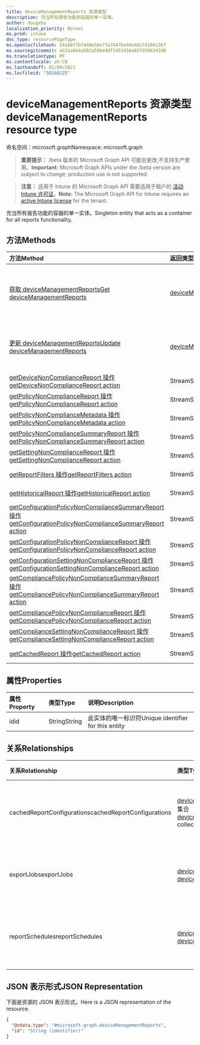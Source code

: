 ```yaml
---
title: deviceManagementReports 资源类型
description: 充当所有报告功能的容器的单一实体。
author: dougeby
localization_priority: Normal
ms.prod: intune
doc_type: resourcePageType
ms.openlocfilehash: 24a88ffbf440e58e7fa74476e0de4d274108126f
ms.sourcegitcommit: eb31a6b4a582a59b44df3453450a82fd366342d0
ms.translationtype: MT
ms.contentlocale: zh-CN
ms.lasthandoff: 02/09/2021
ms.locfileid: "50160225"
---
```

# <a name="devicemanagementreports-resource-type"></a><span data-ttu-id="55321-103">deviceManagementReports 资源类型</span><span class="sxs-lookup"><span data-stu-id="55321-103">deviceManagementReports resource type</span></span>

<span data-ttu-id="55321-104">命名空间：microsoft.graph</span><span class="sxs-lookup"><span data-stu-id="55321-104">Namespace: microsoft.graph</span></span>

> <span data-ttu-id="55321-105">**重要提示：** /beta 版本的 Microsoft Graph API 可能会更改;不支持生产使用。</span><span class="sxs-lookup"><span data-stu-id="55321-105">**Important:** Microsoft Graph APIs under the /beta version are subject to change; production use is not supported.</span></span>

> <span data-ttu-id="55321-106">**注意：** 适用于 Intune 的 Microsoft Graph API 需要适用于租户的 [活动 Intune 许可证](https://go.microsoft.com/fwlink/?linkid=839381)。</span><span class="sxs-lookup"><span data-stu-id="55321-106">**Note:** The Microsoft Graph API for Intune requires an [active Intune license](https://go.microsoft.com/fwlink/?linkid=839381) for the tenant.</span></span>

<span data-ttu-id="55321-107">充当所有报告功能的容器的单一实体。</span><span class="sxs-lookup"><span data-stu-id="55321-107">Singleton entity that acts as a container for all reports functionality.</span></span>

## <a name="methods"></a><span data-ttu-id="55321-108">方法</span><span class="sxs-lookup"><span data-stu-id="55321-108">Methods</span></span>
|<span data-ttu-id="55321-109">方法</span><span class="sxs-lookup"><span data-stu-id="55321-109">Method</span></span>|<span data-ttu-id="55321-110">返回类型</span><span class="sxs-lookup"><span data-stu-id="55321-110">Return Type</span></span>|<span data-ttu-id="55321-111">说明</span><span class="sxs-lookup"><span data-stu-id="55321-111">Description</span></span>|
|:---|:---|:---|
|[<span data-ttu-id="55321-112">获取 deviceManagementReports</span><span class="sxs-lookup"><span data-stu-id="55321-112">Get deviceManagementReports</span></span>](../api/intune-reporting-devicemanagementreports-get.md)|[<span data-ttu-id="55321-113">deviceManagementReports</span><span class="sxs-lookup"><span data-stu-id="55321-113">deviceManagementReports</span></span>](../resources/intune-reporting-devicemanagementreports.md)|<span data-ttu-id="55321-114">读取 [deviceManagementReports 对象的属性和](../resources/intune-reporting-devicemanagementreports.md) 关系。</span><span class="sxs-lookup"><span data-stu-id="55321-114">Read properties and relationships of the [deviceManagementReports](../resources/intune-reporting-devicemanagementreports.md) object.</span></span>|
|[<span data-ttu-id="55321-115">更新 deviceManagementReports</span><span class="sxs-lookup"><span data-stu-id="55321-115">Update deviceManagementReports</span></span>](../api/intune-reporting-devicemanagementreports-update.md)|[<span data-ttu-id="55321-116">deviceManagementReports</span><span class="sxs-lookup"><span data-stu-id="55321-116">deviceManagementReports</span></span>](../resources/intune-reporting-devicemanagementreports.md)|<span data-ttu-id="55321-117">更新 [deviceManagementReports 对象](../resources/intune-reporting-devicemanagementreports.md) 的属性。</span><span class="sxs-lookup"><span data-stu-id="55321-117">Update the properties of a [deviceManagementReports](../resources/intune-reporting-devicemanagementreports.md) object.</span></span>|
|[<span data-ttu-id="55321-118">getDeviceNonComplianceReport 操作</span><span class="sxs-lookup"><span data-stu-id="55321-118">getDeviceNonComplianceReport action</span></span>](../api/intune-reporting-devicemanagementreports-getdevicenoncompliancereport.md)|<span data-ttu-id="55321-119">Stream</span><span class="sxs-lookup"><span data-stu-id="55321-119">Stream</span></span>|<span data-ttu-id="55321-120">尚未记录</span><span class="sxs-lookup"><span data-stu-id="55321-120">Not yet documented</span></span>|
|[<span data-ttu-id="55321-121">getPolicyNonComplianceReport 操作</span><span class="sxs-lookup"><span data-stu-id="55321-121">getPolicyNonComplianceReport action</span></span>](../api/intune-reporting-devicemanagementreports-getpolicynoncompliancereport.md)|<span data-ttu-id="55321-122">Stream</span><span class="sxs-lookup"><span data-stu-id="55321-122">Stream</span></span>|<span data-ttu-id="55321-123">尚未记录</span><span class="sxs-lookup"><span data-stu-id="55321-123">Not yet documented</span></span>|
|[<span data-ttu-id="55321-124">getPolicyNonComplianceMetadata 操作</span><span class="sxs-lookup"><span data-stu-id="55321-124">getPolicyNonComplianceMetadata action</span></span>](../api/intune-reporting-devicemanagementreports-getpolicynoncompliancemetadata.md)|<span data-ttu-id="55321-125">Stream</span><span class="sxs-lookup"><span data-stu-id="55321-125">Stream</span></span>|<span data-ttu-id="55321-126">尚未记录</span><span class="sxs-lookup"><span data-stu-id="55321-126">Not yet documented</span></span>|
|[<span data-ttu-id="55321-127">getPolicyNonComplianceSummaryReport 操作</span><span class="sxs-lookup"><span data-stu-id="55321-127">getPolicyNonComplianceSummaryReport action</span></span>](../api/intune-reporting-devicemanagementreports-getpolicynoncompliancesummaryreport.md)|<span data-ttu-id="55321-128">Stream</span><span class="sxs-lookup"><span data-stu-id="55321-128">Stream</span></span>|<span data-ttu-id="55321-129">尚未记录</span><span class="sxs-lookup"><span data-stu-id="55321-129">Not yet documented</span></span>|
|[<span data-ttu-id="55321-130">getSettingNonComplianceReport 操作</span><span class="sxs-lookup"><span data-stu-id="55321-130">getSettingNonComplianceReport action</span></span>](../api/intune-reporting-devicemanagementreports-getsettingnoncompliancereport.md)|<span data-ttu-id="55321-131">Stream</span><span class="sxs-lookup"><span data-stu-id="55321-131">Stream</span></span>|<span data-ttu-id="55321-132">尚未记录</span><span class="sxs-lookup"><span data-stu-id="55321-132">Not yet documented</span></span>|
|[<span data-ttu-id="55321-133">getReportFilters 操作</span><span class="sxs-lookup"><span data-stu-id="55321-133">getReportFilters action</span></span>](../api/intune-reporting-devicemanagementreports-getreportfilters.md)|<span data-ttu-id="55321-134">Stream</span><span class="sxs-lookup"><span data-stu-id="55321-134">Stream</span></span>|<span data-ttu-id="55321-135">尚未记录</span><span class="sxs-lookup"><span data-stu-id="55321-135">Not yet documented</span></span>|
|[<span data-ttu-id="55321-136">getHistoricalReport 操作</span><span class="sxs-lookup"><span data-stu-id="55321-136">getHistoricalReport action</span></span>](../api/intune-reporting-devicemanagementreports-gethistoricalreport.md)|<span data-ttu-id="55321-137">Stream</span><span class="sxs-lookup"><span data-stu-id="55321-137">Stream</span></span>|<span data-ttu-id="55321-138">尚未记录</span><span class="sxs-lookup"><span data-stu-id="55321-138">Not yet documented</span></span>|
|[<span data-ttu-id="55321-139">getConfigurationPolicyNonComplianceSummaryReport 操作</span><span class="sxs-lookup"><span data-stu-id="55321-139">getConfigurationPolicyNonComplianceSummaryReport action</span></span>](../api/intune-reporting-devicemanagementreports-getconfigurationpolicynoncompliancesummaryreport.md)|<span data-ttu-id="55321-140">Stream</span><span class="sxs-lookup"><span data-stu-id="55321-140">Stream</span></span>|<span data-ttu-id="55321-141">尚未记录</span><span class="sxs-lookup"><span data-stu-id="55321-141">Not yet documented</span></span>|
|[<span data-ttu-id="55321-142">getConfigurationPolicyNonComplianceReport 操作</span><span class="sxs-lookup"><span data-stu-id="55321-142">getConfigurationPolicyNonComplianceReport action</span></span>](../api/intune-reporting-devicemanagementreports-getconfigurationpolicynoncompliancereport.md)|<span data-ttu-id="55321-143">Stream</span><span class="sxs-lookup"><span data-stu-id="55321-143">Stream</span></span>|<span data-ttu-id="55321-144">尚未记录</span><span class="sxs-lookup"><span data-stu-id="55321-144">Not yet documented</span></span>|
|[<span data-ttu-id="55321-145">getConfigurationSettingNonComplianceReport 操作</span><span class="sxs-lookup"><span data-stu-id="55321-145">getConfigurationSettingNonComplianceReport action</span></span>](../api/intune-reporting-devicemanagementreports-getconfigurationsettingnoncompliancereport.md)|<span data-ttu-id="55321-146">Stream</span><span class="sxs-lookup"><span data-stu-id="55321-146">Stream</span></span>|<span data-ttu-id="55321-147">尚未记录</span><span class="sxs-lookup"><span data-stu-id="55321-147">Not yet documented</span></span>|
|[<span data-ttu-id="55321-148">getCompliancePolicyNonComplianceSummaryReport 操作</span><span class="sxs-lookup"><span data-stu-id="55321-148">getCompliancePolicyNonComplianceSummaryReport action</span></span>](../api/intune-reporting-devicemanagementreports-getcompliancepolicynoncompliancesummaryreport.md)|<span data-ttu-id="55321-149">Stream</span><span class="sxs-lookup"><span data-stu-id="55321-149">Stream</span></span>|<span data-ttu-id="55321-150">尚未记录</span><span class="sxs-lookup"><span data-stu-id="55321-150">Not yet documented</span></span>|
|[<span data-ttu-id="55321-151">getCompliancePolicyNonComplianceReport 操作</span><span class="sxs-lookup"><span data-stu-id="55321-151">getCompliancePolicyNonComplianceReport action</span></span>](../api/intune-reporting-devicemanagementreports-getcompliancepolicynoncompliancereport.md)|<span data-ttu-id="55321-152">Stream</span><span class="sxs-lookup"><span data-stu-id="55321-152">Stream</span></span>|<span data-ttu-id="55321-153">尚未记录</span><span class="sxs-lookup"><span data-stu-id="55321-153">Not yet documented</span></span>|
|[<span data-ttu-id="55321-154">getComplianceSettingNonComplianceReport 操作</span><span class="sxs-lookup"><span data-stu-id="55321-154">getComplianceSettingNonComplianceReport action</span></span>](../api/intune-reporting-devicemanagementreports-getcompliancesettingnoncompliancereport.md)|<span data-ttu-id="55321-155">Stream</span><span class="sxs-lookup"><span data-stu-id="55321-155">Stream</span></span>|<span data-ttu-id="55321-156">尚未记录</span><span class="sxs-lookup"><span data-stu-id="55321-156">Not yet documented</span></span>|
|[<span data-ttu-id="55321-157">getCachedReport 操作</span><span class="sxs-lookup"><span data-stu-id="55321-157">getCachedReport action</span></span>](../api/intune-reporting-devicemanagementreports-getcachedreport.md)|<span data-ttu-id="55321-158">Stream</span><span class="sxs-lookup"><span data-stu-id="55321-158">Stream</span></span>|<span data-ttu-id="55321-159">尚未记录</span><span class="sxs-lookup"><span data-stu-id="55321-159">Not yet documented</span></span>|

## <a name="properties"></a><span data-ttu-id="55321-160">属性</span><span class="sxs-lookup"><span data-stu-id="55321-160">Properties</span></span>
|<span data-ttu-id="55321-161">属性</span><span class="sxs-lookup"><span data-stu-id="55321-161">Property</span></span>|<span data-ttu-id="55321-162">类型</span><span class="sxs-lookup"><span data-stu-id="55321-162">Type</span></span>|<span data-ttu-id="55321-163">说明</span><span class="sxs-lookup"><span data-stu-id="55321-163">Description</span></span>|
|:---|:---|:---|
|<span data-ttu-id="55321-164">id</span><span class="sxs-lookup"><span data-stu-id="55321-164">id</span></span>|<span data-ttu-id="55321-165">String</span><span class="sxs-lookup"><span data-stu-id="55321-165">String</span></span>|<span data-ttu-id="55321-166">此实体的唯一标识符</span><span class="sxs-lookup"><span data-stu-id="55321-166">Unique identifier for this entity</span></span>|

## <a name="relationships"></a><span data-ttu-id="55321-167">关系</span><span class="sxs-lookup"><span data-stu-id="55321-167">Relationships</span></span>
|<span data-ttu-id="55321-168">关系</span><span class="sxs-lookup"><span data-stu-id="55321-168">Relationship</span></span>|<span data-ttu-id="55321-169">类型</span><span class="sxs-lookup"><span data-stu-id="55321-169">Type</span></span>|<span data-ttu-id="55321-170">说明</span><span class="sxs-lookup"><span data-stu-id="55321-170">Description</span></span>|
|:---|:---|:---|
|<span data-ttu-id="55321-171">cachedReportConfigurations</span><span class="sxs-lookup"><span data-stu-id="55321-171">cachedReportConfigurations</span></span>|<span data-ttu-id="55321-172">[deviceManagementCachedReportConfiguration](../resources/intune-reporting-devicemanagementcachedreportconfiguration.md) 集合</span><span class="sxs-lookup"><span data-stu-id="55321-172">[deviceManagementCachedReportConfiguration](../resources/intune-reporting-devicemanagementcachedreportconfiguration.md) collection</span></span>|<span data-ttu-id="55321-173">表示缓存报表的配置的实体</span><span class="sxs-lookup"><span data-stu-id="55321-173">Entity representing the configuration of a cached report</span></span>|
|<span data-ttu-id="55321-174">exportJobs</span><span class="sxs-lookup"><span data-stu-id="55321-174">exportJobs</span></span>|<span data-ttu-id="55321-175">[deviceManagementExportJob](../resources/intune-reporting-devicemanagementexportjob.md) 集合</span><span class="sxs-lookup"><span data-stu-id="55321-175">[deviceManagementExportJob](../resources/intune-reporting-devicemanagementexportjob.md) collection</span></span>|<span data-ttu-id="55321-176">表示要导出报表的作业的实体</span><span class="sxs-lookup"><span data-stu-id="55321-176">Entity representing a job to export a report</span></span>|
|<span data-ttu-id="55321-177">reportSchedules</span><span class="sxs-lookup"><span data-stu-id="55321-177">reportSchedules</span></span>|<span data-ttu-id="55321-178">[deviceManagementReportSchedule](../resources/intune-reporting-devicemanagementreportschedule.md) 集合</span><span class="sxs-lookup"><span data-stu-id="55321-178">[deviceManagementReportSchedule](../resources/intune-reporting-devicemanagementreportschedule.md) collection</span></span>|<span data-ttu-id="55321-179">表示报告送达计划的实体</span><span class="sxs-lookup"><span data-stu-id="55321-179">Entity representing a schedule for which reports are delivered</span></span>|

## <a name="json-representation"></a><span data-ttu-id="55321-180">JSON 表示形式</span><span class="sxs-lookup"><span data-stu-id="55321-180">JSON Representation</span></span>
<span data-ttu-id="55321-181">下面是资源的 JSON 表示形式。</span><span class="sxs-lookup"><span data-stu-id="55321-181">Here is a JSON representation of the resource.</span></span>
<!-- {
  "blockType": "resource",
  "keyProperty": "id",
  "@odata.type": "microsoft.graph.deviceManagementReports"
}
-->
``` json
{
  "@odata.type": "#microsoft.graph.deviceManagementReports",
  "id": "String (identifier)"
}
```




